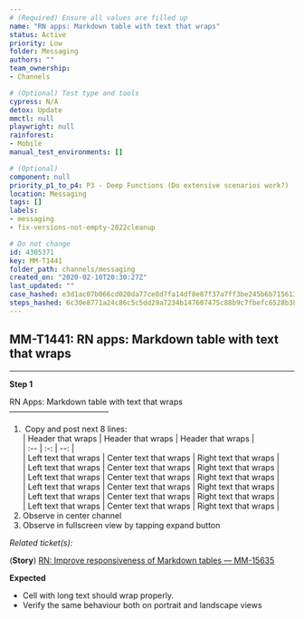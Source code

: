 ```yaml
---
# (Required) Ensure all values are filled up
name: "RN apps: Markdown table with text that wraps"
status: Active
priority: Low
folder: Messaging
authors: ""
team_ownership: 
- Channels

# (Optional) Test type and tools
cypress: N/A
detox: Update
mmctl: null
playwright: null
rainforest: 
- Mobile
manual_test_environments: []

# (Optional)
component: null
priority_p1_to_p4: P3 - Deep Functions (Do extensive scenarios work?)
location: Messaging
tags: []
labels: 
- messaging
- fix-versions-not-empty-2022cleanup

# Do not change
id: 4305371
key: MM-T1441
folder_path: channels/messaging
created_on: "2020-02-10T20:30:27Z"
last_updated: ""
case_hashed: e3d1ac07b066cd020da77ce8d7fa14df8e87f37a7ff3be245b6b715613e938a5e8b9721420ddb30a9a29fe458fe47ac8
steps_hashed: 6c30e8771a24c86c5c5dd29a7234b147607475c88b9c7fbefc6528b38c2f60444d0ae174d39e855419f80ff56cdcfb66
---
```


## MM-T1441: RN apps: Markdown table with text that wraps

---

**Step 1**

RN Apps: Markdown table with text that wraps\
–––––––––––––––––––––––––

1.  Copy and post next 8 lines:
   \
   \| Header that wraps | Header that wraps | Header that wraps |\
   \| :-- | :-: | --: |\
   \| Left text that wraps | Center text that wraps | Right text that wraps |\
   \| Left text that wraps | Center text that wraps | Right text that wraps |\
   \| Left text that wraps | Center text that wraps | Right text that wraps |\
   \| Left text that wraps | Center text that wraps | Right text that wraps |\
   \| Left text that wraps | Center text that wraps | Right text that wraps |\
   \| Left text that wraps | Center text that wraps | Right text that wraps |
2. Observe in center channel
3. Observe in fullscreen view by tapping expand button

_Related ticket(s):_

(**Story**) [RN: Improve responsiveness of Markdown tables — MM-15635](https://mattermost.atlassian.net/browse/MM-15635)

**Expected**

- Cell with long text should wrap properly.
- Verify the same behaviour both on portrait and landscape views
